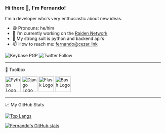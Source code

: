 ### Hi there 👋, I'm Fernando!


I'm a developer who's very enthusiastic about new ideas.

- 😄 Pronouns: he/him
- 🔭 I’m currently working on the [Raiden Network](https://github.com/netcriptus/raiden)
- 🌱 My strong suit is python and backend api's
- 📫 How to reach me: [fernando@cezar.link](mailto:fernando@cezar.link)


![Keybase PGP](https://img.shields.io/keybase/pgp/fernando_cezar?style=plastic)
![Twitter Follow](https://img.shields.io/twitter/follow/fernando_cezar?style=social)


---

🧰 Toolbox

<img src="https://cdn.worldvectorlogo.com/logos/python-3.svg" alt="Python Logo" width="50" height="50"/> <img src="https://cdn.worldvectorlogo.com/logos/django-community.svg" alt="Django Logo" width="50" height="50"/> <img src="https://cdn.worldvectorlogo.com/logos/flask.svg" alt="Flask Logo" width="50" height="50"/> <img src="https://cdn.worldvectorlogo.com/logos/bash-1.svg" alt="Bash Logo" width="50" height="50"/>


---

&#x1f4c8; My GitHub Stats

[![Top Langs](https://github-readme-stats.vercel.app/api/top-langs/?username=netcriptus&hide=java,html,css&theme=dark)](https://github.com/anuraghazra/github-readme-stats)

[![Fernando's GitHub stats](https://github-readme-stats.vercel.app/api?username=netcriptus&theme=dark)](https://github.com/anuraghazra/github-readme-stats)


<!--
**netcriptus/netcriptus** is a ✨ _special_ ✨ repository because its `README.md` (this file) appears on your GitHub profile.

Here are some ideas to get you started:

- 🌱 I’m currently learning ...
- 👯 I’m looking to collaborate on ...
- 🤔 I’m looking for help with ...
- 💬 Ask me about ...
- 📫 How to reach me: ...

- ⚡ Fun fact: ...
-->
